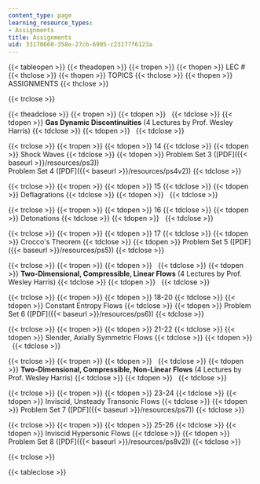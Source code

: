 ```yaml
---
content_type: page
learning_resource_types:
- Assignments
title: Assignments
uid: 33170660-358e-27cb-6905-c23177f6123a
---
```


{{< tableopen >}}
{{< theadopen >}}
{{< tropen >}}
{{< thopen >}}
LEC #
{{< thclose >}}
{{< thopen >}}
TOPICS
{{< thclose >}}
{{< thopen >}}
ASSIGNMENTS
{{< thclose >}}

{{< trclose >}}

{{< theadclose >}}
{{< tropen >}}
{{< tdopen >}}
 
{{< tdclose >}}
{{< tdopen >}}
**Gas Dynamic Discontinuities** (4 Lectures by Prof. Wesley Harris)
{{< tdclose >}}
{{< tdopen >}}
 
{{< tdclose >}}

{{< trclose >}}
{{< tropen >}}
{{< tdopen >}}
14
{{< tdclose >}}
{{< tdopen >}}
Shock Waves
{{< tdclose >}}
{{< tdopen >}}
Problem Set 3 ([PDF]({{< baseurl >}}/resources/ps3))  
Problem Set 4 ([PDF]({{< baseurl >}}/resources/ps4v2))
{{< tdclose >}}

{{< trclose >}}
{{< tropen >}}
{{< tdopen >}}
15
{{< tdclose >}}
{{< tdopen >}}
Deflagrations
{{< tdclose >}}
{{< tdopen >}}
 
{{< tdclose >}}

{{< trclose >}}
{{< tropen >}}
{{< tdopen >}}
16
{{< tdclose >}}
{{< tdopen >}}
Detonations
{{< tdclose >}}
{{< tdopen >}}
 
{{< tdclose >}}

{{< trclose >}}
{{< tropen >}}
{{< tdopen >}}
17
{{< tdclose >}}
{{< tdopen >}}
Crocco's Theorem
{{< tdclose >}}
{{< tdopen >}}
Problem Set 5 ([PDF]({{< baseurl >}}/resources/ps5))
{{< tdclose >}}

{{< trclose >}}
{{< tropen >}}
{{< tdopen >}}
 
{{< tdclose >}}
{{< tdopen >}}
**Two-Dimensional, Compressible, Linear Flows** (4 Lectures by Prof. Wesley Harris)
{{< tdclose >}}
{{< tdopen >}}
 
{{< tdclose >}}

{{< trclose >}}
{{< tropen >}}
{{< tdopen >}}
18-20
{{< tdclose >}}
{{< tdopen >}}
Constant Entropy Flows
{{< tdclose >}}
{{< tdopen >}}
Problem Set 6 ([PDF]({{< baseurl >}}/resources/ps6))
{{< tdclose >}}

{{< trclose >}}
{{< tropen >}}
{{< tdopen >}}
21-22
{{< tdclose >}}
{{< tdopen >}}
Slender, Axially Symmetric Flows
{{< tdclose >}}
{{< tdopen >}}
 
{{< tdclose >}}

{{< trclose >}}
{{< tropen >}}
{{< tdopen >}}
 
{{< tdclose >}}
{{< tdopen >}}
**Two-Dimensional, Compressible, Non-Linear Flows** (4 Lectures by Prof. Wesley Harris)
{{< tdclose >}}
{{< tdopen >}}
 
{{< tdclose >}}

{{< trclose >}}
{{< tropen >}}
{{< tdopen >}}
23-24
{{< tdclose >}}
{{< tdopen >}}
Inviscid, Unsteady Transonic Flows
{{< tdclose >}}
{{< tdopen >}}
Problem Set 7 ([PDF]({{< baseurl >}}/resources/ps7))
{{< tdclose >}}

{{< trclose >}}
{{< tropen >}}
{{< tdopen >}}
25-26
{{< tdclose >}}
{{< tdopen >}}
Inviscid Hypersonic Flows
{{< tdclose >}}
{{< tdopen >}}
Problem Set 8 ([PDF]({{< baseurl >}}/resources/ps8v2))
{{< tdclose >}}

{{< trclose >}}

{{< tableclose >}}